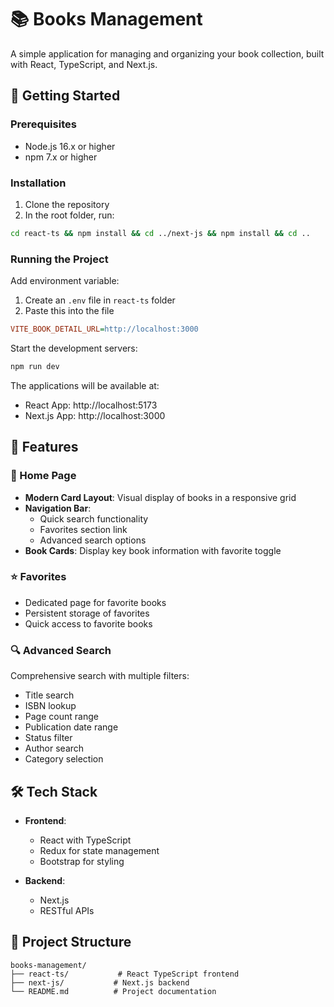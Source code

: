 # 📚 Books Management

A simple application for managing and organizing your book collection, built with React, TypeScript, and Next.js.

## 🚀 Getting Started

### Prerequisites
- Node.js 16.x or higher
- npm 7.x or higher

### Installation

1. Clone the repository
2. In the root folder, run:
```bash
cd react-ts && npm install && cd ../next-js && npm install && cd ..
```

### Running the Project

Add environment variable:
1. Create an `.env` file in `react-ts` folder
2. Paste this into the file
```ini
VITE_BOOK_DETAIL_URL=http://localhost:3000
```

Start the development servers:
```bash
npm run dev
```

The applications will be available at:
- React App: http://localhost:5173
- Next.js App: http://localhost:3000

## 🎯 Features

### 📱 Home Page
- **Modern Card Layout**: Visual display of books in a responsive grid
- **Navigation Bar**:
  - Quick search functionality
  - Favorites section link
  - Advanced search options
- **Book Cards**: Display key book information with favorite toggle

### ⭐ Favorites
- Dedicated page for favorite books
- Persistent storage of favorites
- Quick access to favorite books

### 🔍 Advanced Search
Comprehensive search with multiple filters:
- Title search
- ISBN lookup
- Page count range
- Publication date range
- Status filter
- Author search
- Category selection

## 🛠️ Tech Stack

- **Frontend**:
  - React with TypeScript
  - Redux for state management
  - Bootstrap for styling
  
- **Backend**:
  - Next.js
  - RESTful APIs

## 📖 Project Structure

```
books-management/
├── react-ts/           # React TypeScript frontend
├── next-js/           # Next.js backend
└── README.md          # Project documentation
```
